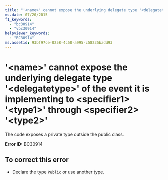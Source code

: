 ```yaml
---
title: "'<name>' cannot expose the underlying delegate type '<delegatetype>' of the event it is implementing to <specifier1> '<type1>' through <specifier2> '<type2>'"
ms.date: 07/20/2015
f1_keywords: 
  - "bc30914"
  - "vbc30914"
helpviewer_keywords: 
  - "BC30914"
ms.assetid: 93bf97ce-0258-4c58-a995-c58235badd93
---
```

# '\<name>' cannot expose the underlying delegate type '\<delegatetype>' of the event it is implementing to \<specifier1> '\<type1>' through \<specifier2> '\<type2>'
The code exposes a private type outside the public class.  
  
 **Error ID:** BC30914  
  
## To correct this error  
  
-   Declare the type `Public` or use another type.